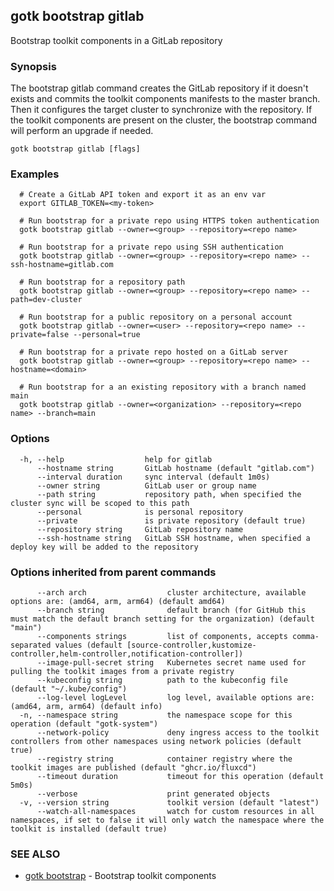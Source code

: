 ## gotk bootstrap gitlab

Bootstrap toolkit components in a GitLab repository

### Synopsis

The bootstrap gitlab command creates the GitLab repository if it doesn't exists and
commits the toolkit components manifests to the master branch.
Then it configures the target cluster to synchronize with the repository.
If the toolkit components are present on the cluster,
the bootstrap command will perform an upgrade if needed.

```
gotk bootstrap gitlab [flags]
```

### Examples

```
  # Create a GitLab API token and export it as an env var
  export GITLAB_TOKEN=<my-token>

  # Run bootstrap for a private repo using HTTPS token authentication 
  gotk bootstrap gitlab --owner=<group> --repository=<repo name>

  # Run bootstrap for a private repo using SSH authentication
  gotk bootstrap gitlab --owner=<group> --repository=<repo name> --ssh-hostname=gitlab.com

  # Run bootstrap for a repository path
  gotk bootstrap gitlab --owner=<group> --repository=<repo name> --path=dev-cluster

  # Run bootstrap for a public repository on a personal account
  gotk bootstrap gitlab --owner=<user> --repository=<repo name> --private=false --personal=true

  # Run bootstrap for a private repo hosted on a GitLab server 
  gotk bootstrap gitlab --owner=<group> --repository=<repo name> --hostname=<domain>

  # Run bootstrap for a an existing repository with a branch named main
  gotk bootstrap gitlab --owner=<organization> --repository=<repo name> --branch=main

```

### Options

```
  -h, --help                  help for gitlab
      --hostname string       GitLab hostname (default "gitlab.com")
      --interval duration     sync interval (default 1m0s)
      --owner string          GitLab user or group name
      --path string           repository path, when specified the cluster sync will be scoped to this path
      --personal              is personal repository
      --private               is private repository (default true)
      --repository string     GitLab repository name
      --ssh-hostname string   GitLab SSH hostname, when specified a deploy key will be added to the repository
```

### Options inherited from parent commands

```
      --arch arch                  cluster architecture, available options are: (amd64, arm, arm64) (default amd64)
      --branch string              default branch (for GitHub this must match the default branch setting for the organization) (default "main")
      --components strings         list of components, accepts comma-separated values (default [source-controller,kustomize-controller,helm-controller,notification-controller])
      --image-pull-secret string   Kubernetes secret name used for pulling the toolkit images from a private registry
      --kubeconfig string          path to the kubeconfig file (default "~/.kube/config")
      --log-level logLevel         log level, available options are: (amd64, arm, arm64) (default info)
  -n, --namespace string           the namespace scope for this operation (default "gotk-system")
      --network-policy             deny ingress access to the toolkit controllers from other namespaces using network policies (default true)
      --registry string            container registry where the toolkit images are published (default "ghcr.io/fluxcd")
      --timeout duration           timeout for this operation (default 5m0s)
      --verbose                    print generated objects
  -v, --version string             toolkit version (default "latest")
      --watch-all-namespaces       watch for custom resources in all namespaces, if set to false it will only watch the namespace where the toolkit is installed (default true)
```

### SEE ALSO

* [gotk bootstrap](gotk_bootstrap.md)	 - Bootstrap toolkit components

